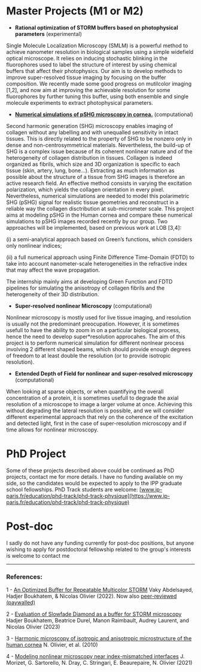
# Master Projects (M1 or M2)
- **Rational optimization of STORM buffers based on photophysical parameters** (experimental) 

Single Molecule Localization Microscopy (SMLM) is a powerful method to achieve nanometer resolution in biological samples using a simple widefield optical microscope. It relies on inducing stochastic blinking in the fluorophores used to label the structure of interest by using chemical buffers that affect their photophysics. Our aim is to develop methods to improve super-resolved tissue imaging by focusing on the buffer composition. We recently made some good progress on mutilcolor imaging [1,2], and now aim at improving the achievable resolution for some fluorophores by further tuning this buffer, using both ensemble and single molecule experiments to extract photophysical parameters.

- **[Numerical simulations of pSHG microscopy in cornea.](https://nolab.github.io/Webpage/images/2023-24.LOB.pSHG-modeling.pdf)** (computational) 

Second harmonic generation (SHG) microscopy enables imaging of collagen without any labelling and with unequalled sensitivity in intact tissues. This is directly related to the property of SHG to be nonzero only in dense and non-centrosymmetrical materials. Nevertheless, the build-up of SHG is a complex issue because of its coherent nonlinear nature and of the heterogeneity of collagen distribution in tissues. Collagen is indeed organized as fibrils, which size and 3D organization is specific to each tissue (skin, artery, lung, bone…). Extracting as much information as possible about the structure of a tissue from SHG images is therefore an active research field. An effective method consists in varying the excitation polarization, which yields the collagen orientation in every pixel. Nevertheless, numerical simulations are needed to model this polarimetric SHG (pSHG) signal for realistic tissue geometries and reconstruct in a reliable way the collagen disctribution at sub-micrometer scale.
This project aims at modeling pSHG in the Human cornea and compare these numerical simulations to pSHG images recorded recently by our group. Two approaches will be implemented, based on previous work at LOB [3,4]: 

(i) a semi-analytical approach based on Green’s functions, which considers only nonlinear indices; 

(ii) a full numerical approach using Finite Difference Time-Domain (FDTD) to take into account nanometer-scale heterogeneities in the refractive index that may affect the wave propagation. 

The internship mainly aims at developing Green Function and FDTD pipelines for simulating the anisotropy of collagen fibrils and the heterogeneity of their 3D distribution.

- **Super-resolved nonlinear Microscopy** (computational) 

Nonlinear microscopy is mostly used for live tissue imaging, and resolution is usually not the predominant preocupation. However, it is sometimes usefull to have the ability to zoom in on a particular biological process, hence the need to develop super*resolution approcahes. The aim of this project is to perform numerical simulation for different nonlnear process involving 2 different shaped beams, which should provide enough degrees of freedom to at least double the resolution (or to provide isotropic resolution).

- **Extended Depth of Field for nonlinear and super-resolved microscopy** (computational) 

When looking at sparse objects, or when quantifying the overall concentration of a protein, it is sometimes usefull to degrade the axial resolution of a microscope to image a larger volume at once. Achieving this without degrading the lateral resolution is possible, and we will consider different experimental approach that rely on the coherence of the excitation and detected light, first in the case of super-resolution microscopy and if time allows for nonlinear microscopy.  



# PhD Project
Some of these projects described above could be continued as PhD  projects, contact me for more details. I have no funding available on my side, so the candidates would be expected to apply to the IPP graduate school fellowships. PhD Track students are welcome: [www.ip-paris.fr/education/phd-track/phd-track-physique](https://www.ip-paris.fr/education/phd-track/phd-track-physique)



# Post-doc 
I sadly do not have any funding currently for post-doc positions, but anyone wishing to apply for postdoctoral fellowship related to the group's interests is welcome to contact me

* * *
### References:
1 - [An Optimized Buffer for Repeatable Multicolor STORM](https://www.biorxiv.org/content/10.1101/2022.05.19.491818v1) Vaky Abdelsayed, Hadjer Boukhatem, & Nicolas Olivier (2022). Now also [peer-reviewed  (paywalled)](https://pubs.acs.org/doi/full/10.1021/acsphotonics.2c01249)

2 - [Evaluation of Slowfade Diamond as a buffer for STORM microscopy](https://opg.optica.org/boe/fulltext.cfm?uri=boe-14-2-550) Hadjer Boukhatem, Beatrice Durel, Manon Raimbault, Audrey Laurent, and Nicolas Olivier  (2023)

3 - [Harmonic microscopy of isotropic and anisotropic microstructure of the human cornea](https://www.osapublishing.org/vjbo/fulltext.cfm?uri=oe-18-5-5028) N. Olivier, et al. (2010)

4 - [Modeling nonlinear microscopy near index-mismatched interfaces](https://www.osapublishing.org/optica/fulltext.cfm?uri=optica-8-7-944) J. Morizet, G. Sartorello, N. Dray, C. Stringari, E. Beaurepaire, N. Olivier  (2021)
